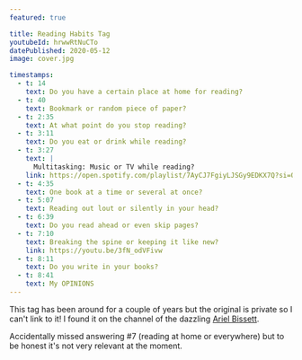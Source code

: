 ```yaml
---
featured: true

title: Reading Habits Tag
youtubeId: hrwwRtNuCTo
datePublished: 2020-05-12
image: cover.jpg

timestamps:
  - t: 14
    text: Do you have a certain place at home for reading?
  - t: 40
    text: Bookmark or random piece of paper?
  - t: 2:35
    text: At what point do you stop reading?
  - t: 3:11
    text: Do you eat or drink while reading?
  - t: 3:27
    text: |
      Multitasking: Music or TV while reading?
    link: https://open.spotify.com/playlist/7AyCJ7FgiyLJSGy9EDKX7Q?si=Qwbv5gdyQBOy1Q27D0IHEQ
  - t: 4:35
    text: One book at a time or several at once?
  - t: 5:07
    text: Reading out lout or silently in your head?
  - t: 6:39
    text: Do you read ahead or even skip pages?
  - t: 7:10
    text: Breaking the spine or keeping it like new?
    link: https://youtu.be/3fN_odVFivw
  - t: 8:11
    text: Do you write in your books?
  - t: 8:41
    text: My OPINIONS
---
```


This tag has been around for a couple of years but the original is private so I can't link to it! I found it on the channel of the dazzling [Ariel Bissett](https://youtu.be/A700s47V0hQ).

Accidentally missed answering #7 (reading at home or everywhere) but to be honest it's not very relevant at the moment.
